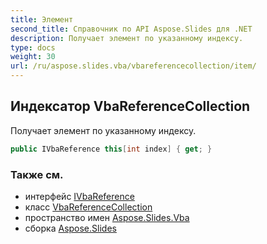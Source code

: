 ```yaml
---
title: Элемент
second_title: Справочник по API Aspose.Slides для .NET
description: Получает элемент по указанному индексу.
type: docs
weight: 30
url: /ru/aspose.slides.vba/vbareferencecollection/item/
---
```


## Индексатор VbaReferenceCollection

Получает элемент по указанному индексу.

```csharp
public IVbaReference this[int index] { get; }
```

### Также см. 

* интерфейс [IVbaReference](../../ivbareference)
* класс [VbaReferenceCollection](../../vbareferencecollection)
* пространство имен [Aspose.Slides.Vba](../../vbareferencecollection)
* сборка [Aspose.Slides](../../../)

<!-- НЕ РЕДАКТИРОВАТЬ: сгенерировано xmldocmd для Aspose.Slides.dll -->
